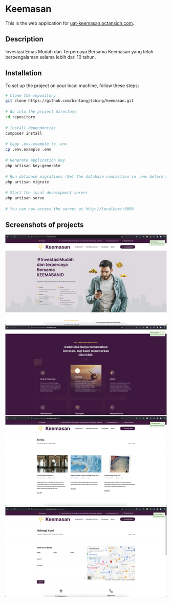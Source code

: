 # Keemasan

This is the web application for [uat-keemasan.octansidn.com](https://uat-keemasan.octansidn.com).

## Description

Investasi Emas Mudah dan Terpercaya Bersama Keemasan yang telah berpengalaman selama lebih dari 10 tahun.

## Installation

To set up the project on your local machine, follow these steps:

```bash
# Clone the repository
git clone https://github.com/bintangjtobing/keemasan.git

# Go into the project directory
cd repository

# Install dependencies
composer install

# Copy .env.example to .env
cp .env.example .env

# Generate application key
php artisan key:generate

# Run database migrations (Set the database connection in .env before migrating)
php artisan migrate

# Start the local development server
php artisan serve

# You can now access the server at http://localhost:8000
```

## Screenshots of projects

![Home Page](screenshots/home.png)
![Home Page2](screenshots/home2.png)
![Berita](screenshots/berita.png)
![Contact](screenshots/contact.png)
